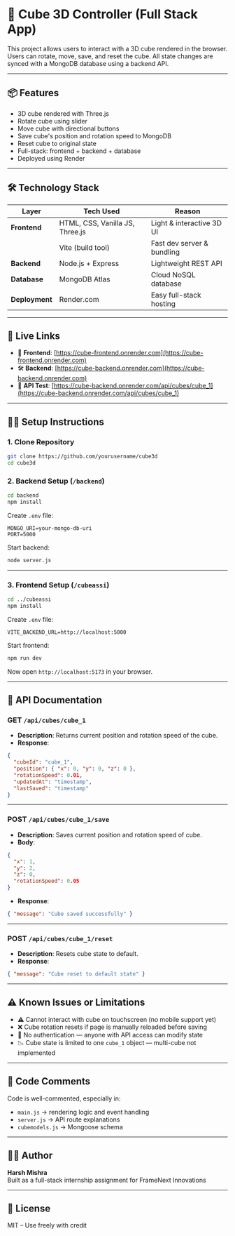 
# 🧊 Cube 3D Controller (Full Stack App)

This project allows users to interact with a 3D cube rendered in the browser. Users can rotate, move, save, and reset the cube. All state changes are synced with a MongoDB database using a backend API.

---

## 📦 Features

- 3D cube rendered with Three.js
- Rotate cube using slider
- Move cube with directional buttons
- Save cube's position and rotation speed to MongoDB
- Reset cube to original state
- Full-stack: frontend + backend + database
- Deployed using Render

---

## 🛠️ Technology Stack

| Layer        | Tech Used                       | Reason |
|--------------|----------------------------------|--------|
| **Frontend** | HTML, CSS, Vanilla JS, Three.js  | Light & interactive 3D UI |
|              | Vite (build tool)               | Fast dev server & bundling |
| **Backend**  | Node.js + Express               | Lightweight REST API |
| **Database** | MongoDB Atlas                   | Cloud NoSQL database |
| **Deployment**| Render.com                      | Easy full-stack hosting |

---

## 🚀 Live Links

- 🔗 **Frontend**: [https://cube-frontend.onrender.com](https://cube-frontend.onrender.com)
- 🛠️ **Backend**: [https://cube-backend.onrender.com](https://cube-backend.onrender.com)
- 🧪 **API Test**: [https://cube-backend.onrender.com/api/cubes/cube_1](https://cube-backend.onrender.com/api/cubes/cube_1)

---

## 🧑‍💻 Setup Instructions

### 1. Clone Repository

```bash
git clone https://github.com/yourusername/cube3d
cd cube3d
```

### 2. Backend Setup (`/backend`)

```bash
cd backend
npm install
```

Create `.env` file:
```env
MONGO_URI=your-mongo-db-uri
PORT=5000
```

Start backend:
```bash
node server.js
```

---

### 3. Frontend Setup (`/cubeassi`)

```bash
cd ../cubeassi
npm install
```

Create `.env` file:
```env
VITE_BACKEND_URL=http://localhost:5000
```

Start frontend:
```bash
npm run dev
```

Now open `http://localhost:5173` in your browser.

---

## 📡 API Documentation

### GET `/api/cubes/cube_1`

- **Description**: Returns current position and rotation speed of the cube.
- **Response**:
```json
{
  "cubeId": "cube_1",
  "position": { "x": 0, "y": 0, "z": 0 },
  "rotationSpeed": 0.01,
  "updatedAt": "timestamp",
  "lastSaved": "timestamp"
}
```

---

### POST `/api/cubes/cube_1/save`

- **Description**: Saves current position and rotation speed of cube.
- **Body**:
```json
{
  "x": 1,
  "y": 2,
  "z": 0,
  "rotationSpeed": 0.05
}
```
- **Response**:
```json
{ "message": "Cube saved successfully" }
```

---

### POST `/api/cubes/cube_1/reset`

- **Description**: Resets cube state to default.
- **Response**:
```json
{ "message": "Cube reset to default state" }
```

---

## ⚠️ Known Issues or Limitations

- ⚠️ Cannot interact with cube on touchscreen (no mobile support yet)
- ❌ Cube rotation resets if page is manually reloaded before saving
- 🚫 No authentication — anyone with API access can modify state
- 📉 Cube state is limited to one `cube_1` object — multi-cube not implemented

---

## 💬 Code Comments

Code is well-commented, especially in:
- `main.js` → rendering logic and event handling
- `server.js` → API route explanations
- `cubemodels.js` → Mongoose schema

---

## 🧑‍🎓 Author

**Harsh Mishra**  
Built as a full-stack internship assignment for FrameNext Innovations

---

## 📄 License

MIT – Use freely with credit
